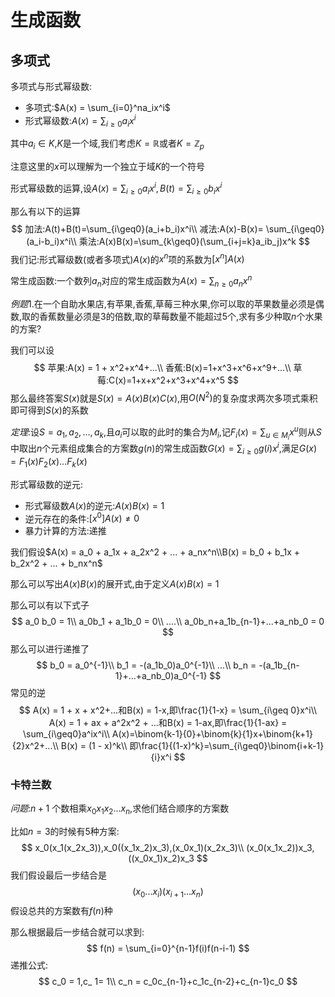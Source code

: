 # 生成函数

## 多项式

多项式与形式幂级数:

- 多项式:$A(x) = \sum_{i=0}^na_ix^i$
- 形式幂级数:$A(x) = \sum_{i\geq0}a_ix^i$

其中$a_i \in K$,$K$是一个域,我们考虑$K = \mathbb{R}$或者$K = \mathbb{Z}_p$

注意这里的$x$可以理解为一个独立于域$K$的一个符号

形式幂级数的运算,设$A(x) = \sum_{i\geq0}a_i x^i,B(t)=\sum_{i\geq0}b_ix^i$

那么有以下的运算
$$
加法:A(t)+B(t)=\sum_{i\geq0}(a_i+b_i)x^i\\
减法:A(x)-B(x)= \sum_{i\geq0}(a_i-b_i)x^i\\
乘法:A(x)B(x)=\sum_{k\geq0}(\sum_{i+j=k}a_ib_j)x^k
$$
我们记:形式幂级数(或者多项式)$A(x)$的$x^n$项的系数为$[x^n]A(x)$



常生成函数:一个数列${a_n}$对应的常生成函数为$A(x)=\sum_{n\geq0}a_nx^n$

$例题1.$在一个自助水果店,有苹果,香蕉,草莓三种水果,你可以取的苹果数量必须是偶数,取的香蕉数量必须是$3$的倍数,取的草莓数量不能超过$5$个,求有多少种取$n$个水果的方案?

我们可以设
$$
苹果:A(x) =  1 + x^2+x^4+...\\
香蕉:B(x)=1+x^3+x^6+x^9+...\\
草莓:C(x)=1+x+x^2+x^3+x^4+x^5
$$
那么最终答案$S(x)$就是$S(x)=A(x)B(x)C(x)$,用$O(N^2)$的复杂度求两次多项式乘积即可得到$S(x)$的系数

$定理:$设$S = {a_1,a_2,...,a_k}$,且$a_i$可以取的此时的集合为$M_i$,记$F_i(x)=\sum_{u\in M_i}x^u$则从$S$中取出$n$个元素组成集合的方案数$g(n)$的常生成函数$G(x) = \sum_{i\geq0}g(i)x^i$,满足$G(x) = F_1(x)F_2(x)...F_k(x)$



形式幂级数的逆元:

- 形式幂级数$A(x)$的逆元:$A(x)B(x) = 1$
- 逆元存在的条件:$[x^0]A(x) \neq 0$
- 暴力计算的方法:递推

我们假设$A(x) = a_0 + a_1x + a_2x^2 + ...  + a_nx^n\\B(x) = b_0 + b_1x + b_2x^2 + ... + b_nx^n$

那么可以写出$A(x)B(x)$的展开式,由于定义$A(x)B(x) = 1$

那么可以有以下式子
$$
a_0 b_0 = 1\\
a_0b_1 + a_1b_0 = 0\\
....\\
a_0b_n+a_1b_{n-1}+...+a_nb_0 = 0
$$
那么可以进行递推了
$$
b_0 = a_0^{-1}\\
b_1 = -(a_1b_0)a_0^{-1}\\
...\\
b_n = -(a_1b_{n-1}+...+a_nb_0)a_0^{-1}
$$
常见的逆
$$
A(x) = 1 + x + x^2+...和B(x) = 1-x,即\frac{1}{1-x} = \sum_{i\geq 0}x^i\\
A(x) = 1 + ax + a^2x^2 + ...和B(x) = 1-ax,即\frac{1}{1-ax} = \sum_{i\geq0}a^ix^i\\
A(x)=\binom{k-1}{0}+\binom{k}{1}x+\binom{k+1}{2}x^2+...\\
B(x) = (1 - x)^k\\
即\frac{1}{(1-x)^k}=\sum_{i\geq0}\binom{i+k-1}{i}x^i
$$

### 卡特兰数

$问题:$$n + 1$ 个数相乘$x_0x_1x_2...x_n$,求他们结合顺序的方案数

比如$n = 3$的时候有$5$种方案:
$$
x_0(x_1(x_2x_3)),x_0((x_1x_2)x_3),(x_0x_1)(x_2x_3)\\
(x_0(x_1x_2))x_3,((x_0x_1)x_2)x_3
$$
我们假设最后一步结合是
$$
(x_0...x_i)(x_{i+1}...x_n)
$$
假设总共的方案数有$f(n)$种

那么根据最后一步结合就可以求到:
$$
f(n) = \sum_{i=0}^{n-1}f(i)f(n-i-1)
$$
递推公式:
$$
c_0 = 1,c_ 1= 1\\
c_n = c_0c_{n-1}+c_1c_{n-2}+c_{n-1}c_0
$$




